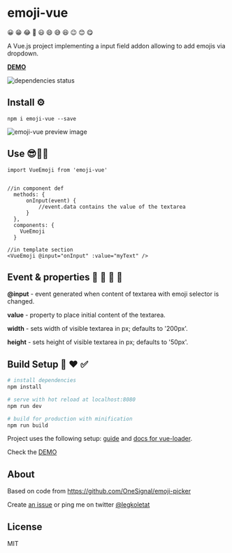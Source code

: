 # emoji-vue

😀 😁 😂 🤣 😃 😄 😅 😆 😉 😊 😋

A Vue.js project implementing a input field addon allowing to add emojis via dropdown.


**[DEMO](https://shershen08.github.io/emoji-vue/)**


![dependencies status](https://david-dm.org/shershen08/emoji-vue/status.svg)

## Install ⚙️
```
npm i emoji-vue --save
```

![emoji-vue preview image](https://i.imgur.com/KMo0Pgv.png)


## Use 😎👌🏻


```
import VueEmoji from 'emoji-vue'


//in component def
  methods: {
      onInput(event) {
          //event.data contains the value of the textarea
      }
  },
  components: {
    VueEmoji
  }

//in template section
<VueEmoji @input="onInput" :value="myText" />
```

## Event & properties 📕 📗 📘 📙

**@input** - event generated when content of textarea with emoji selector is changed.

**value**  - property to place initial content of the textarea.

**width** - sets width of visible textarea in px; defaults to '200px'.

**height** - sets height of visible textarea in px; defaults to '50px'.


## Build Setup 🧠 ❤️ ✅

``` bash
# install dependencies
npm install

# serve with hot reload at localhost:8080
npm run dev

# build for production with minification
npm run build
```

Project uses the following setup: [guide](http://vuejs-templates.github.io/webpack/) and [docs for vue-loader](http://vuejs.github.io/vue-loader).

Check the [DEMO](https://shershen08.github.io/emoji-vue/)


## About

Based on code from https://github.com/OneSignal/emoji-picker

Create [an issue](https://github.com/shershen08/emoji-vue/issues) or ping me on twitter [@legkoletat](https://twitter.com/legkoletat)


## License

MIT
